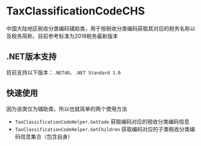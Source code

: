# TaxClassificationCodeCHS
中国大陆地区税收分类编码辅助类，用于按税收分类编码获取其对应的税务名称以及税务简称，目前参考标准为2018税务最新版本

## .NET版本支持
目前支持以下版本：`.NET40`、`.NET Standard 1.0`

## 快速使用
因为该类仅为辅助类，所以也就简单的两个使用方法
* `TaxClassificationCodeHelper.GetCode` 获取编码对应的税收分类编码信息
* `TaxClassificationCodeHelper.GetChildren` 获取编码对应的子类税收分类编码信息集合（包含自身）
